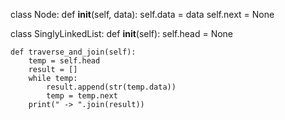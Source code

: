 class Node:
    def __init__(self, data):
        self.data = data
        self.next = None

class SinglyLinkedList:
    def __init__(self):
        self.head = None

    def traverse_and_join(self):
        temp = self.head
        result = []
        while temp:
            result.append(str(temp.data))
            temp = temp.next
        print(" -> ".join(result))

